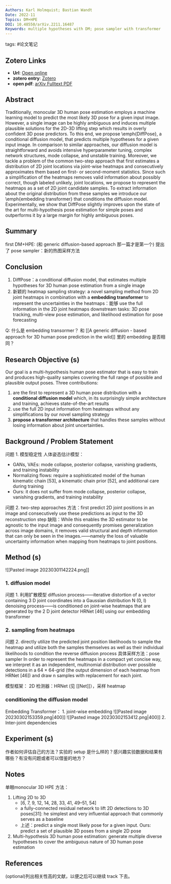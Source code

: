 ```yaml
---
Authors: Karl Holmquist; Bastian Wandt
Date: 2022-11
Topics: DM+HPE
DOI: 10.48550/arXiv.2211.16487
Keywords: multiple hypotheses with DM; pose sampler with transformer
---
```

tags: #论文笔记 

## Zotero Links 
- **Url**: [Open online](http://arxiv.org/abs/2211.16487)
- **zotero entry**: [Zotero](zotero://select/library/items/4WFU67HA)
- **open pdf**: [arXiv Fulltext PDF](file:///C:%5CUsers%5C%E7%A5%9D%E9%93%B6%E9%82%A3%5CDocuments%5CObsidian%20Vault%5Czotero%5Cstorage%5C2KA96763%5CHolmquist%20%E5%92%8C%20Wandt%20-%202022%20-%20DiffPose%20Multi-hypothesis%20Human%20Pose%20Estimation%20u.pdf)


## Abstract

Traditionally, monocular 3D human pose estimation employs a machine learning model to predict the most likely 3D pose for a given input image. However, a single image can be highly ambiguous and induces multiple plausible solutions for the 2D-3D lifting step which results in overly confident 3D pose predictors. To this end, we propose \emph{DiffPose}, a conditional diffusion model, that predicts multiple hypotheses for a given input image. In comparison to similar approaches, our diffusion model is straightforward and avoids intensive hyperparameter tuning, complex network structures, mode collapse, and unstable training. Moreover, we tackle a problem of the common two-step approach that first estimates a distribution of 2D joint locations via joint-wise heatmaps and consecutively approximates them based on first- or second-moment statistics. Since such a simplification of the heatmaps removes valid information about possibly correct, though labeled unlikely, joint locations, we propose to represent the heatmaps as a set of 2D joint candidate samples. To extract information about the original distribution from these samples we introduce our \emph{embedding transformer} that conditions the diffusion model. Experimentally, we show that DiffPose slightly improves upon the state of the art for multi-hypothesis pose estimation for simple poses and outperforms it by a large margin for highly ambiguous poses.


## Summary
  first DM+HPE: (和 generic diffusion-based approach 那一篇才是第一个)
  提出了 pose sampler：新的热图采样方法

## Conclusion
1. DiffPose：a conditional diffusion model, that estimates multiple hypotheses for 3D human pose estimation from a single image
2. 新颖的 heatmap sampling strategy: a novel sampling method from 2D joint heatmaps in combination with a **embedding transformer** to represent the uncertainties in the heatmaps：能够 use the full information in the 2D joint heatmaps
  downstream tasks: 3D pose tracking, multi-view pose estimation, and likelihood estimation for pose forecasting
  
  Q: 什么是 embedding transormer？ 和 [[A generic diffusion - based approach for 3D human pose prediction in the wild]] 里的 embedding 是否相同？

## Research Objective (s)
  Our goal is a multi-hypothesis human pose estimator that is easy to train and produces high-quality samples covering the full range of possible and plausible output poses. 
  Three contributions: 

1. are the first to represent a 3D human pose distribution with a **conditional diffusion model** which, in its surprisingly simple architecture and training, achieves state-of-the-art results
2. use the full 2D input information from heatmaps without any simplifications by our novel sampling strategy
3. **propose a transformer architecture** that handles these samples without losing information about joint uncertainties.

## Background / Problem Statement
  问题 1. 模型稳定性
  人体姿态估计模型：
  - GANs, VAEs: mode collapse, posterior collapse, vanishing gradients, and training instability
  - Normalizing flows: require a sophisticated model of the human kinematic chain [53], a kinematic chain prior [52], and additional care during training
  - Ours: it does not suffer from mode collapse, posterior collapse, vanishing gradients, and training instability

  问题 2. two-step approaches
  方法：first predict 2D joint positions in an image and consecutively use these predictions as input to the 3D reconstruction step
  缺陷：While this enables the 3D estimator to be agnostic to the input image and consequently promises generalization across image domains, it removes valid structural and depth information that can only be seen in the images.——namely the loss of valuable uncertainty information when mapping from heatmaps to joint positions.

## Method (s)
  ![[Pasted image 20230301142224.png]]
### 1. diffusion model
  问题 1. 利用扩散模型
  diffusion process——iterative distortion of a vector containing 3 D joint coordinates into a Gaussian distribution N (0, I)
  denoising process——is conditioned on joint-wise heatmaps that are generated by the 2 D joint detector HRNet [46] using our embedding transformer

### 2. sampling from heatmaps
  问题 2. 
  directly utilize the predicted joint position likelihoods to sample the heatmap and utilize both the samples themselves as well as their individual likelihoods to condition the reverse diffusion process
  具体采样方法：pose sampler
  In order to represent the heatmaps in a compact yet concise way, we interpret it as an independent, multinomial distribution over possible detections in a 64 × 64-grid (the output dimension of each heatmap from HRNet [46]) and draw n samples with replacement for each joint.

  模型框架：
  2D 检测器：HRNet (见 [[Net]]），采样 heatmap
  
### conditioning the diffusion model
  Embedding Transformer：
    1. joint-wise embedding
       ![[Pasted image 20230302153359.png|400]]
       ![[Pasted image 20230302153412.png|400]]
2. Inter-joint dependencies



## Experiment (s)
作者如何评估自己的方法？实验的 setup 是什么样的？感兴趣实验数据和结果有哪些？有没有问题或者可以借鉴的地方？


## Notes
  单眼monocular 3D HPE 方法：
  1. Lifting 2D to 3D
       - [6, 7, 9, 12, 14, 28, 33, 41, 49–51, 54]
       - a fully-connected residual network to lift 2D detections to 3D poses[31]: he simplest and very influential approach that commonly serves as a baseline
       - 上述：predict a single most likely pose for a given input. Ours: predict a set of plausible 3D poses from a single 2D pose
  2. Multi-hypothesis 3D human pose estimation: generate multiple diverse hypotheses to cover the ambiguous nature of 3D human pose estimation

## References
(optional)列出相关性高的文献，以便之后可以继续 track 下去。
